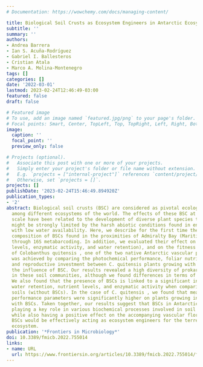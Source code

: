 ```yaml
---
# Documentation: https://wowchemy.com/docs/managing-content/

title: Biological Soil Crusts as Ecosystem Engineers in Antarctic Ecosystem
subtitle: ''
summary: ''
authors:
- Andrea Barrera
- Ian S. Acuña-Rodríguez
- Gabriel I. Ballesteros
- Cristian Atala
- Marco A. Molina-Montenegro
tags: []
categories: []
date: '2022-03-01'
lastmod: 2023-02-24T12:46:49-03:00
featured: false
draft: false

# Featured image
# To use, add an image named `featured.jpg/png` to your page's folder.
# Focal points: Smart, Center, TopLeft, Top, TopRight, Left, Right, BottomLeft, Bottom, BottomRight.
image:
  caption: ''
  focal_point: ''
  preview_only: false

# Projects (optional).
#   Associate this post with one or more of your projects.
#   Simply enter your project's folder or file name without extension.
#   E.g. `projects = ["internal-project"]` references `content/project/deep-learning/index.md`.
#   Otherwise, set `projects = []`.
projects: []
publishDate: '2023-02-24T15:46:49.894920Z'
publication_types:
- '2'
abstract: Biological soil crusts (BSC) are considered as pivotal ecological elements
  among different ecosystems of the world. The effects of these BSC at the micro-site
  scale have been related to the development of diverse plant species that, otherwise,
  might be strongly limited by the harsh abiotic conditions found in environments
  with low water availability. Here, we describe for the first time the bacterial
  composition of BSCs found in the proximities of Admiralty Bay (Maritime Antarctica)
  through 16S metabarcoding. In addition, we evaluated their effect on soils (nutrient
  levels, enzymatic activity, and water retention), and on the fitness and performance
  of Colobanthus quitensis , one of the two native Antarctic vascular plants. This
  was achieved by comparing the photochemical performance, foliar nutrient, biomass,
  and reproductive investment between C. quitensis plants growing with or without
  the influence of BSC. Our results revealed a high diversity of prokaryotes present
  in these soil communities, although we found differences in terms of their abundances.
  We also found that the presence of BSCs is linked to a significant increase in soils’
  water retention, nutrient levels, and enzymatic activity when comparing with control
  soils (without BSCs). In the case of C. quitensis , we found that measured ecophysiological
  performance parameters were significantly higher on plants growing in association
  with BSCs. Taken together, our results suggest that BSCs in Antarctic soils are
  playing a key role in various biochemical processes involved in soil development,
  while also having a positive effect on the accompanying vascular flora. Therefore,
  BSCs would be effectively acting as ecosystem engineers for the terrestrial Antarctic
  ecosystem.
publication: '*Frontiers in Microbiology*'
doi: 10.3389/fmicb.2022.755014
links:
- name: URL
  url: https://www.frontiersin.org/articles/10.3389/fmicb.2022.755014/full
---
```

